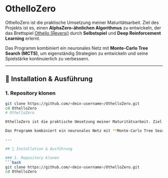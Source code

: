 # OthelloZero  

OthelloZero ist die praktische Umsetzung meiner Maturitätsarbeit. Ziel des Projekts ist es, einen **AlphaZero-ähnlichen Algorithmus** zu entwickeln, der das Brettspiel [Othello (Reversi)](https://de.wikipedia.org/wiki/Othello_(Spiel)) durch **Selbstspiel** und **Deep Reinforcement Learning** erlernt.  

Das Programm kombiniert ein neuronales Netz mit **Monte-Carlo Tree Search (MCTS)**, um eigenständig Strategien zu entwickeln und seine Spielstärke kontinuierlich zu verbessern.  

---

## 🚀 Installation & Ausführung  

### 1. Repository klonen  
```bash
git clone https://github.com/<dein-username>/OthelloZero.git
cd OthelloZero
# OthelloZero  

OthelloZero ist die praktische Umsetzung meiner Maturitätsarbeit. Ziel des Projekts ist es, einen **AlphaZero-ähnlichen Algorithmus** zu entwickeln, der das Brettspiel [Othello (Reversi)](https://de.wikipedia.org/wiki/Othello_(Spiel)) durch **Selbstspiel** und **Deep Reinforcement Learning** erlernt.  

Das Programm kombiniert ein neuronales Netz mit **Monte-Carlo Tree Search (MCTS)**, um eigenständig Strategien zu entwickeln und seine Spielstärke kontinuierlich zu verbessern.  

---

## 🚀 Installation & Ausführung  

### 1. Repository klonen  
```bash
git clone https://github.com/<dein-username>/OthelloZero.git
cd OthelloZero

